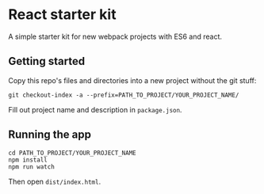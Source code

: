 # React starter kit

A simple starter kit for new webpack projects with ES6 and react.

## Getting started

Copy this repo's files and directories into a new project without the git stuff:

```
git checkout-index -a --prefix=PATH_TO_PROJECT/YOUR_PROJECT_NAME/
```

Fill out project name and description in `package.json`.

## Running the app

```
cd PATH_TO_PROJECT/YOUR_PROJECT_NAME
npm install
npm run watch
```

Then open `dist/index.html`.
